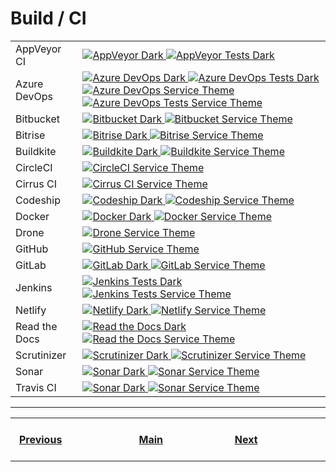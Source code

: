 # Build / CI

<table>
    <tr>
        <td>AppVeyor CI</td>
        <td>
            <a href="https://shields.io/category/build">
              <img
               src="https://img.shields.io/appveyor/build/gruntjs/grunt?branch=master&label=AppVeyor%20CI&logo=appveyor&logoColor=ffffff&labelColor=282828"
               alt="AppVeyor Dark"
              >
            </a>
            <a href="https://shields.io/category/build">
              <img
               src="https://img.shields.io/appveyor/tests/NZSmartie/coap-net-iu0to?compact_message&branch=master&label=AppVeyor%20Tests&logo=appveyor&logoColor=ffffff&labelColor=282828"
               alt="AppVeyor Tests Dark"
              >
            </a>
        </td>
    </tr>
    <tr>
        <td>Azure DevOps</td>
        <td>
            <a href="https://shields.io/category/build">
              <img
               src="https://img.shields.io/azure-devops/build/totodem/8cf3ec0e-d0c2-4fcd-8206-ad204f254a96/2?branch=master&label=Azure%20DevOps&logo=Microsoft%20Azure&logoColor=ffffff&labelColor=282828&style=flat"
               alt="Azure DevOps Dark"
              >
            </a>
            <a href="https://shields.io/category/build">
              <img
               src="https://img.shields.io/azure-devops/tests/azuredevops-powershell/azuredevops-powershell/1?compact_message&branch=master&label=Azure%20Tests&logo=Microsoft%20Azure&logoColor=ffffff&labelColor=282828&style=flat"
               alt="Azure DevOps Tests Dark"
              >
            </a>
            <a href="https://shields.io/category/build">
              <img
               src="https://img.shields.io/azure-devops/build/totodem/8cf3ec0e-d0c2-4fcd-8206-ad204f254a96/2?branch=master&label=Azure%20DevOps&logo=Microsoft%20Azure&logoColor=ffffff&labelColor=007fff&style=flat"
               alt="Azure DevOps Service Theme"
              >
            </a>
            <a href="https://shields.io/category/build">
              <img
               src="https://img.shields.io/azure-devops/tests/azuredevops-powershell/azuredevops-powershell/1?compact_message&branch=master&label=Azure%20Tests&logo=Microsoft%20Azure&logoColor=ffffff&labelColor=007fff&style=flat"
               alt="Azure DevOps Tests Service Theme"
              >
            </a>
        </td>
    </tr>
    <tr>
        <td>Bitbucket</td>
        <td>
            <a href="https://shields.io/category/build">
              <img
               src="https://img.shields.io/bitbucket/pipelines/atlassian/adf-builder-javascript/task/SECO-2168?branch=master&label=Bitbucket&logo=Bitbucket&logoColor=ffffff&labelColor=282828"
               alt="Bitbucket Dark"
              >
            </a>
            <a href="https://shields.io/category/build">
              <img
               src="https://img.shields.io/bitbucket/pipelines/atlassian/adf-builder-javascript/task/SECO-2168?branch=master&label=Bitbucket&logo=Bitbucket&logoColor=ffffff&labelColor=0052CC"
               alt="Bitbucket Service Theme"
              >
            </a>
        </td>
    </tr>
    <tr>
        <td>Bitrise</td>
        <td>
            <a href="https://shields.io/category/build">
              <img
               src="https://img.shields.io/bitrise/3ff11fe8457bd304/master?&token=lESRN9rEFFfDq92JtXs_jw&branch=master&label=Bitrise&logo=Bitrise&logoColor=ffffff&labelColor=282828"
               alt="Bitrise Dark"
              >
            </a>
            <a href="https://shields.io/category/build">
              <img
               src="https://img.shields.io/bitrise/3ff11fe8457bd304/master?&token=lESRN9rEFFfDq92JtXs_jw&branch=master&label=Bitrise&logo=Bitrise&logoColor=ffffff&labelColor=683D87"
               alt="Bitrise Service Theme"
              >
            </a>
        </td>
    </tr>
    <tr>
        <td>Buildkite</td>
        <td>
            <a href="https://shields.io/category/build">
              <img
               src="https://img.shields.io/buildkite/3826789cf8890b426057e6fe1c4e683bdf04fa24d498885489?branch=master&label=Buildkite&logo=Buildkite&logoColor=ffffff&labelColor=282828"
               alt="Buildkite Dark"
              >
            </a>
            <a href="https://shields.io/category/build">
              <img
               src="https://img.shields.io/buildkite/3826789cf8890b426057e6fe1c4e683bdf04fa24d498885489?branch=master&label=Buildkite&logo=Buildkite&logoColor=ffffff&labelColor=14CC80"
               alt="Buildkite Service Theme"
              >
            </a>
        </td>
    </tr>
    <tr>
        <td>CircleCI</td>
        <td>
            <a href="https://shields.io/category/build">
              <img
               src="https://img.shields.io/circleci/build/github/RedSparr0w/node-csgo-parser?branch=master&label=CircleCI&logo=CircleCI&logoColor=ffffff&labelColor=343434"
               alt="CircleCI Service Theme"
              >
            </a>
        </td>
    </tr>
    <tr>
        <td>Cirrus CI</td>
        <td>
            <a href="https://shields.io/category/build">
              <img
               src="https://img.shields.io/cirrus/github/flutter/flutter?branch=master&label=Cirrus%20CI&logo=Cirrus%20CI&logoColor=ffffff&labelColor=212121"
               alt="Cirrus CI Service Theme"
              >
            </a>
        </td>
    </tr>
    <tr>
        <td>Codeship</td>
        <td>
            <a href="https://shields.io/category/build">
              <img
               src="https://img.shields.io/codeship/d6c1ddd0-16a3-0132-5f85-2e35c05e22b1?branch=master&label=Codeship&logo=Codeship&logoColor=ffffff&labelColor=282828"
               alt="Codeship Dark"
              >
            </a>
            <a href="https://shields.io/category/build">
              <img
               src="https://img.shields.io/codeship/d6c1ddd0-16a3-0132-5f85-2e35c05e22b1?branch=master&label=Codeship&logo=Codeship&logoColor=ffffff&labelColor=3C4858"
               alt="Codeship Service Theme"
              >
            </a>
        </td>
    </tr>
    <tr>
        <td>Docker</td>
        <td>
            <a href="https://shields.io/category/build">
              <img
               src="https://img.shields.io/docker/build/jrottenberg/ffmpeg?branch=master&label=Docker&logo=Docker&logoColor=ffffff&labelColor=282828"
               alt="Docker Dark"
              >
            </a>
            <a href="https://shields.io/category/build">
              <img
               src="https://img.shields.io/docker/build/jrottenberg/ffmpeg?branch=master&label=Docker&logo=Docker&logoColor=ffffff&labelColor=2496ED"
               alt="Docker Service Theme"
              >
            </a>
        </td>
    </tr>
    <tr>
        <td>Drone</td>
        <td>
            <a href="https://shields.io/category/build">
              <img
               src="https://img.shields.io/drone/build/drone/drone?branch=master&label=Drone&logo=Drone&logoColor=ffffff&labelColor=212121"
               alt="Drone Service Theme"
              >
            </a>
        </td>
    </tr>
    <tr>
        <td>GitHub</td>
        <td>
            <a href="https://shields.io/category/build">
              <img
               src="https://img.shields.io/github/workflow/status/actions/toolkit/toolkit-unit-tests?branch=master&label=GitHub&logo=GitHub&logoColor=ffffff&labelColor=181717"
               alt="GitHub Service Theme"
              >
            </a>
        </td>
    </tr>
    <tr>
        <td>GitLab</td>
        <td>
            <a href="https://shields.io/category/build">
              <img
               src="https://img.shields.io/gitlab/pipeline/gitlab-org/gitlab/master?branch=master&label=GitLab&logo=GitLab&logoColor=ffffff&labelColor=282828"
               alt="GitLab Dark"
              >
            </a>
            <a href="https://shields.io/category/build">
              <img
               src="https://img.shields.io/gitlab/pipeline/gitlab-org/gitlab/master?branch=master&label=GitLab&logo=GitLab&logoColor=ffffff&labelColor=FCA121"
               alt="GitLab Service Theme"
              >
            </a>
        </td>
    </tr>
    <tr>
        <td>Jenkins</td>
        <td>
            <a href="https://shields.io/category/build">
              <img
               src="https://img.shields.io/jenkins/tests?compact_message&jobUrl=https%3A%2F%2Fjenkins.sqlalchemy.org%2Fjob%2Falembic_coverage&branch=master&label=Jenkins%20Tests&logo=Jenkins&logoColor=ffffff&labelColor=282828"
               alt="Jenkins Tests Dark"
              >
            </a>
            <a href="https://shields.io/category/build">
              <img
               src="https://img.shields.io/jenkins/tests?compact_message&jobUrl=https%3A%2F%2Fjenkins.sqlalchemy.org%2Fjob%2Falembic_coverage&branch=master&label=Jenkins%20Tests&logo=Jenkins&logoColor=ffffff&labelColor=D24939"
               alt="Jenkins Tests Service Theme"
              >
            </a>
        </td>
    </tr>
    <tr>
        <td>Netlify</td>
        <td>
            <a href="https://shields.io/category/build">
              <img
               src="https://img.shields.io/netlify/e6d5a4e0-dee1-4261-833e-2f47f509c68f?branch=master&label=Netlify&logo=Netlify&logoColor=ffffff&labelColor=282828"
               alt="Netlify Dark"
              >
            </a>
            <a href="https://shields.io/category/build">
              <img
               src="https://img.shields.io/netlify/e6d5a4e0-dee1-4261-833e-2f47f509c68f?branch=master&label=Netlify&logo=Netlify&logoColor=ffffff&labelColor=00C7B7"
               alt="Netlify Service Theme"
              >
            </a>
        </td>
    </tr>
    <tr>
        <td>Read the Docs</td>
        <td>
            <a href="https://shields.io/category/build">
              <img
               src="https://img.shields.io/readthedocs/pip?branch=master&label=Read%20the%20Docs&logo=Read%20the%20Docs&logoColor=ffffff&labelColor=282828"
               alt="Read the Docs Dark"
              >
            </a>
            <a href="https://shields.io/category/build">
              <img
               src="https://img.shields.io/readthedocs/pip?branch=master&label=Read%20the%20Docs&logo=Read%20the%20Docs&logoColor=ffffff&labelColor=8CA1AF"
               alt="Read the Docs Service Theme"
              >
            </a>
        </td>
    </tr>
    <tr>
        <td>Scrutinizer</td>
        <td>
            <a href="https://shields.io/category/build">
              <img
               src="https://img.shields.io/scrutinizer/build/g/filp/whoops?branch=master&label=Scrutinizer%20CI&logo=Scrutinizer%20CI&logoColor=ffffff&labelColor=282828"
               alt="Scrutinizer Dark"
              >
            </a>
            <a href="https://shields.io/category/build">
              <img
               src="https://img.shields.io/scrutinizer/build/g/filp/whoops?branch=master&label=Scrutinizer%20CI&logo=Scrutinizer%20CI&logoColor=ffffff&labelColor=8A9296"
               alt="Scrutinizer Service Theme"
              >
            </a>
        </td>
    </tr>
    <tr>
        <td>Sonar</td>
        <td>
            <a href="https://shields.io/category/build">
              <img
               src="https://img.shields.io/sonar/tests/mailbox-cleaner?compact_message&server=https%3A%2F%2Fsonarcloud.io&branch=master&label=SonarCloud&logo=SonarCloud&logoColor=ffffff&labelColor=282828"
               alt="Sonar Dark"
              >
            </a>
            <a href="https://shields.io/category/build">
              <img
               src="https://img.shields.io/sonar/tests/mailbox-cleaner?compact_message&server=https%3A%2F%2Fsonarcloud.io&branch=master&label=SonarCloud&logo=SonarCloud&logoColor=ffffff&labelColor=F3702A"
               alt="Sonar Service Theme"
              >
            </a>
        </td>
    </tr>
    <tr>
        <td>Travis CI</td>
        <td>
            <a href="https://shields.io/category/build">
              <img
               src="https://img.shields.io/travis/a-maliarov/amazoncaptcha?branch=master&label=Travis%20CI&logo=Travis%20CI&logoColor=ffffff&labelColor=282828"
               alt="Sonar Dark"
              >
            </a>
            <a href="https://shields.io/category/build">
              <img
               src="https://img.shields.io/travis/a-maliarov/amazoncaptcha?branch=master&label=Travis%20CI&logo=Travis%20CI&logoColor=ffffff&labelColor=2782f7"
               alt="Sonar Service Theme"
              >
            </a>
        </td>
    </tr>
</table>

---
<table>
    <tr>
        <th>&nbsp; &nbsp; &nbsp; &nbsp; &nbsp; &nbsp; &nbsp; &nbsp; &nbsp; &nbsp; &nbsp; &nbsp; &nbsp; &nbsp; &nbsp;<a href="https://github.com/a-maliarov/awesome-shields/blob/main/categories/other.md">Previous</a>&nbsp; &nbsp; &nbsp; &nbsp; &nbsp; &nbsp; &nbsp; &nbsp; &nbsp; &nbsp; &nbsp; &nbsp; &nbsp; &nbsp; &nbsp;</th>
        <th>&nbsp; &nbsp; &nbsp; &nbsp; &nbsp; &nbsp; &nbsp; &nbsp; &nbsp; &nbsp; &nbsp; &nbsp; &nbsp; &nbsp;<a href="https://github.com/a-maliarov/awesome-shields">Main</a>&nbsp; &nbsp; &nbsp; &nbsp; &nbsp; &nbsp; &nbsp; &nbsp; &nbsp; &nbsp; &nbsp; &nbsp; &nbsp; &nbsp;</th>
        <th>&nbsp; &nbsp; &nbsp; &nbsp; &nbsp; &nbsp; &nbsp; &nbsp; &nbsp; &nbsp; &nbsp; &nbsp; &nbsp; &nbsp; &nbsp;<a href="https://github.com/a-maliarov/awesome-shields/blob/main/categories/code_coverage.md">Next</a>&nbsp; &nbsp; &nbsp; &nbsp; &nbsp; &nbsp; &nbsp; &nbsp; &nbsp; &nbsp; &nbsp; &nbsp; &nbsp; &nbsp; &nbsp;</th>
    </tr>
</table>
